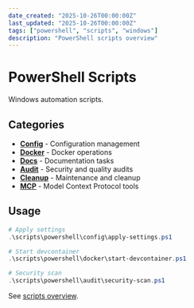 ```yaml
---
date_created: "2025-10-26T00:00:00Z"
last_updated: "2025-10-26T00:00:00Z"
tags: ["powershell", "scripts", "windows"]
description: "PowerShell scripts overview"
---
```


# PowerShell Scripts

Windows automation scripts.

## Categories

- **[Config](config/)** - Configuration management
- **[Docker](docker/)** - Docker operations  
- **[Docs](docs/)** - Documentation tasks
- **[Audit](audit/)** - Security and quality audits
- **[Cleanup](cleanup/)** - Maintenance and cleanup
- **[MCP](mcp/)** - Model Context Protocol tools

## Usage

```powershell
# Apply settings
.\scripts\powershell\config\apply-settings.ps1

# Start devcontainer
.\scripts\powershell\docker\start-devcontainer.ps1

# Security scan
.\scripts\powershell\audit\security-scan.ps1
```

See [scripts overview](../../docs/scripts/overview.md).
